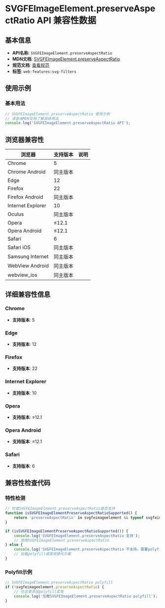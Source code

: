 # SVGFEImageElement.preserveAspectRatio API 兼容性数据

## 基本信息

- **API名称**: `SVGFEImageElement.preserveAspectRatio`
- **MDN文档**: [SVGFEImageElement.preserveAspectRatio](https://developer.mozilla.org/docs/Web/API/SVGFEImageElement/preserveAspectRatio)
- **规范文档**: [查看规范](https://drafts.fxtf.org/filter-effects/#dom-svgfeimageelement-preserveaspectratio)
- **标签**: `web-features:svg-filters`

## 使用示例

### 基本用法

```javascript
// SVGFEImageElement.preserveAspectRatio 使用示例
// 请查阅MDN文档了解具体用法
console.log('SVGFEImageElement.preserveAspectRatio API');
```

## 浏览器兼容性

| 浏览器 | 支持版本 | 说明 |
|--------|----------|------|
| Chrome | 5 |  |
| Chrome Android | 同主版本 |  |
| Edge | 12 |  |
| Firefox | 22 |  |
| Firefox Android | 同主版本 |  |
| Internet Explorer | 10 |  |
| Oculus | 同主版本 |  |
| Opera | ≤12.1 |  |
| Opera Android | ≤12.1 |  |
| Safari | 6 |  |
| Safari iOS | 同主版本 |  |
| Samsung Internet | 同主版本 |  |
| WebView Android | 同主版本 |  |
| webview_ios | 同主版本 |  |

## 详细兼容性信息

### Chrome

- **支持版本**: 5

### Edge

- **支持版本**: 12

### Firefox

- **支持版本**: 22

### Internet Explorer

- **支持版本**: 10

### Opera

- **支持版本**: ≤12.1

### Opera Android

- **支持版本**: ≤12.1

### Safari

- **支持版本**: 6

## 兼容性检查代码

### 特性检测

```javascript
// 检查SVGFEImageElement.preserveAspectRatio是否支持
function isSVGFEImageElementPreserveAspectRatioSupported() {
    return 'preserveAspectRatio' in svgfeimageelement && typeof svgfeimageelement.preserveAspectRatio === 'function';
}

if (isSVGFEImageElementPreserveAspectRatioSupported()) {
    console.log('SVGFEImageElement.preserveAspectRatio 支持');
    // 使用SVGFEImageElement.preserveAspectRatio
} else {
    console.log('SVGFEImageElement.preserveAspectRatio 不支持，需要polyfill');
    // 加载polyfill或使用替代方案
}
```

### Polyfill示例

```javascript
// SVGFEImageElement.preserveAspectRatio polyfill
if (!svgfeimageelement.preserveAspectRatio) {
    // 在这里添加polyfill实现
    console.log('加载SVGFEImageElement.preserveAspectRatio polyfill');
}
```

